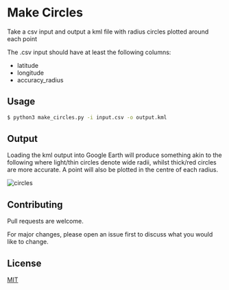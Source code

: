 # Make Circles

Take a csv input and output a kml file with radius circles plotted around each point

The .csv input should have at least the following columns:
- latitude
- longitude
- accuracy_radius

## Usage
```bash
$ python3 make_circles.py -i input.csv -o output.kml
```

## Output
Loading the kml output into Google Earth will produce something akin to the following where light/thin circles denote wide radii, whilst thick/red circles are more accurate. A point will also be plotted in the centre of each radius.

![circles](https://github.com/cybercdh/make-circles/blob/media/circles.png?raw=true)


## Contributing
Pull requests are welcome. 

For major changes, please open an issue first to discuss what you would like to change.

## License
[MIT](https://choosealicense.com/licenses/mit/)